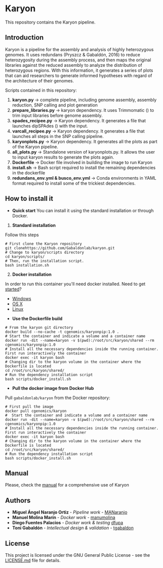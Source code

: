 # Karyon
This repository contains the Karyon pipeline.

## Introduction

Karyon is a pipeline for the assembly and analysis of highly heterozygous genomes. It uses redundans (Pryszcz & Gabaldón, 2016) to reduce heterozygosity during the assembly process, and then maps the original libraries against the reduced assembly to analyze the distribution of heterozygous regions. With this information, it generates a series of plots that can aid researchers to generate informed hypotheses with regard of the architecture of their genomes.

Scripts contained in this repository:
1) **karyon.py** -> complete pipeline, including genome assembly, assembly reduction, SNP calling and plot generation
2) **prepare_libraries.py** -> karyon dependency. It uses Trimmomatic () to trim input libraries before genome assembly.
3) **spades_recipee.py** -> Karyon dependency. It generates a file that launches dipSPAdes () with the input.
4) **varcall_recipee.py** -> Karyon dependency. It generates a file that launches all steps in the SNP calling pipeline.
5) **karyonplots.py** -> Karyon dependency. It generates all the plots as part of the Karyon pipeline.
6) **all_plots.py** -> Standalone version of karyonplots.py. It allows the user to input karyon results to generate the plots again.
7) **Dockerfile** -> Docker file involved in building the image to run Karyon
8) **install.sh** -> Bash script required to install the remaining dependencies in the dockerfile
9) **redundans_env.yml & busco_env.yml** -> Conda environments in YAML format required to install some of the trickiest dependencies.

## How to install it

* **Quick start**
You can install it using the standard installation or through Docker.

1. **Standard installation**

Follow this steps


```Shell
# First clone the Karyon repository
git clonehttps://github.com/Gabaldonlab/karyon.git
# Change to karyon/scripts directory
cd karyon/scripts/
# Then, run the installation script.
bash installation.sh
```
2. **Docker installation**

In order to run this container you'll need docker installed. Need to get [started](https://docs.docker.com/get-started/)?

- [Windows](https://docs.docker.com/desktop/windows/install/)
- [OS X](https://docs.docker.com/desktop/mac/install/)
- [Linux](https://docs.docker.com/desktop/linux/install/)
  
* **Use the Dockerfile build**

```Shell
# From the karyon git directory
docker build --no-cache -t cgenomics/karyonpip:1.0 .
# Start the container and indicate a volume and a container name
docker run -dit --name=karyon -v $(pwd):/root/src/karyon/shared --rm cgenomics/karyonpip:1.0
# Install all the necessary dependencies inside the running container. First run interactively the container
docker exec -it karyon bash
# Changing dir to the karyon volume in the container where the Dockerfile is located
cd /root/src/karyon/shared/
# Run the dependency installation script
bash scripts/docker_install.sh
```

* **Pull the docker image from Docker Hub**

Pull `gabaldonlab/karyon` from the Docker repository:
```Shell
# First pull the image
docker pull cgenomics/karyon
#  Start the container and indicate a volume and a container name
docker run -dit --name=karyon -v $(pwd):/root/src/karyon/shared --rm cgenomics/karyonpip:1.0
# Install all the necessary dependencies inside the running container. First run interactively the container
docker exec -it karyon bash
# Changing dir to the karyon volume in the container where the Dockerfile is located
cd /root/src/karyon/shared/
# Run the dependency installation script
bash scripts/docker_install.sh
```
## Manual

Please, check the [manual](https://github.com/Gabaldonlab/karyon/edit/master/Karyon_manual.pdf) for a comprehensive use of Karyon

## Authors 
* **Miguel Ángel Naranjo Ortiz** - *Pipeline work* - [MANaranjo](https://github.com/MANaranjo)
* **Manuel Molina Marín** - *Docker work* - [manumolina](https://github.com/manumolina)
* **Diego Fuentes Palacios** - *Docker work & testing* [dfupa](https://github.com/dfupa)
* **Toni Gabaldón** - *Intellectual design & validation* - [tgabaldon](https://github.com/tgabaldon)

## License 
This project is licensed under the GNU General Public License - see the [LICENSE.md](LICENSE.md) file for details.
